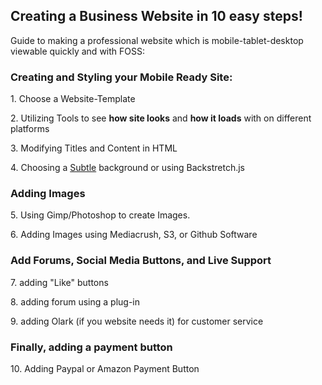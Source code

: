 ## Creating a Business Website in 10 easy steps!

Guide to making a professional website which is mobile-tablet-desktop viewable quickly and with FOSS:


### Creating and Styling your Mobile Ready Site:

1\. Choose a Website-Template

2\. Utilizing Tools to see **how site looks** and **how it loads** with on different platforms

3\. Modifying Titles and Content in HTML

4\. Choosing a [Subtle](http://subtlepatterns.com/) background or using Backstretch.js

### Adding Images


5\. Using Gimp/Photoshop to create Images.

6\. Adding Images using Mediacrush, S3, or Github Software 

### Add Forums, Social Media Buttons, and Live Support

7\. adding "Like" buttons

8\. adding forum using a plug-in

9\. adding Olark (if you website needs it) for customer service

### Finally, adding a payment button

10\. Adding Paypal or Amazon Payment Button
